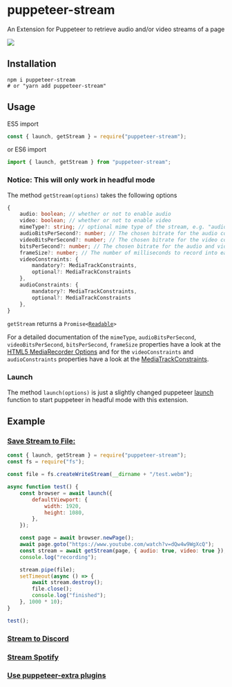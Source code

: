 # puppeteer-stream

An Extension for Puppeteer to retrieve audio and/or video streams of a page

<a href="https://www.npmjs.com/package/puppeteer-stream">
	<img src="https://img.shields.io/npm/v/puppeteer-stream">
</a>

## Installation

```
npm i puppeteer-stream
# or "yarn add puppeteer-stream"
```

## Usage

ES5 import

```js
const { launch, getStream } = require("puppeteer-stream");
```

or ES6 import

```js
import { launch, getStream } from "puppeteer-stream";
```

### Notice: This will only work in headful mode

The method `getStream(options)` takes the following options

```ts
{
	audio: boolean; // whether or not to enable audio
	video: boolean; // whether or not to enable video
	mimeType?: string; // optional mime type of the stream, e.g. "audio/webm" or "video/webm"
	audioBitsPerSecond?: number; // The chosen bitrate for the audio component of the media.
	videoBitsPerSecond?: number; // The chosen bitrate for the video component of the media.
	bitsPerSecond?: number; // The chosen bitrate for the audio and video components of the media. This can be specified instead of the above two properties. If this is specified along with one or the other of the above properties, this will be used for the one that isn't specified.
	frameSize?: number; // The number of milliseconds to record into each packet.
  	videoConstraints: {
		mandatory?: MediaTrackConstraints,
		optional?: MediaTrackConstraints
	},
	audioConstraints: {
		mandatory?: MediaTrackConstraints,
		optional?: MediaTrackConstraints
	},
}
```

`getStream` returns a `Promise<`[`Readable`](/dist/PuppeteerStream.d.ts#L4)`>`

For a detailed documentation of the `mimeType`, `audioBitsPerSecond`, `videoBitsPerSecond`, `bitsPerSecond`, `frameSize` properties have a look at the [HTML5 MediaRecorder Options](https://developer.mozilla.org/en-US/docs/Web/API/MediaRecorder/MediaRecorder) and for the `videoConstraints` and `audioConstraints` properties have a look at the [MediaTrackConstraints](https://developer.mozilla.org/en-US/docs/Web/API/MediaTrackConstraints).

### Launch

The method `launch(options)` is just a slightly changed puppeteer [launch](https://pptr.dev/#?product=Puppeteer&version=v7.1.0&show=api-puppeteerlaunchoptions) function to start puppeteer in headful mode with this extension.

## Example

### [Save Stream to File:](/examples/file.js)

```js
const { launch, getStream } = require("puppeteer-stream");
const fs = require("fs");

const file = fs.createWriteStream(__dirname + "/test.webm");

async function test() {
	const browser = await launch({
		defaultViewport: {
			width: 1920,
			height: 1080,
		},
	});

	const page = await browser.newPage();
	await page.goto("https://www.youtube.com/watch?v=dQw4w9WgXcQ");
	const stream = await getStream(page, { audio: true, video: true });
	console.log("recording");

	stream.pipe(file);
	setTimeout(async () => {
		await stream.destroy();
		file.close();
		console.log("finished");
	}, 1000 * 10);
}

test();
```

### [Stream to Discord](/examples/discord.js)

### [Stream Spotify](https://www.npmjs.com/package/spotify-playback-sdk-node)

### [Use puppeteer-extra plugins](/examples/puppeteer-extra.js)
